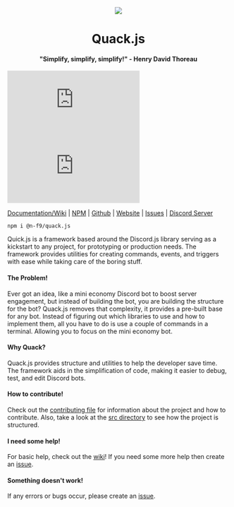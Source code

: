 <p align="center">
	<img src="https://n-f9.github.io/quack.js-website/dancing-duckdancing.gif"/>
	<h1 align="center">Quack.js</h1>
	<h4 align="center">"Simplify, simplify, simplify!" - Henry David Thoreau</h4>
</p>

![npm](https://img.shields.io/npm/dw/@n-f9/quack.js?style=flat-square)
![GitHub package.json version](https://img.shields.io/github/package-json/v/n-f9/quack.js?style=flat-square)

[Documentation/Wiki](https://n-f9.gitbook.io/quack.js/) |
[NPM](https://www.npmjs.com/package/@n-f9/quack.js) |
[Github](https://www.npmjs.com/package/@n-f9/quack.js) |
[Website](https://quack.nickf.me/) |
[Issues](https://github.com/N-F9/quack.js/issues) | 
[Discord Server](https://discord.gg/MVmkwfkv7q)

```
npm i @n-f9/quack.js
```

Quick.js is a framework based around the Discord.js library serving as a kickstart to any project, for prototyping or production needs. The framework provides utilities for creating commands, events, and triggers with ease while taking care of the boring stuff.

#### The Problem!
Ever got an idea, like a mini economy Discord bot to boost server engagement, but instead of building the bot, you are building the structure for the bot? Quack.js removes that complexity, it provides a pre-built base for any bot. Instead of figuring out which libraries to use and how to implement them, all you have to do is use a couple of commands in a terminal. Allowing you to focus on the mini economy bot.

#### Why Quack?

Quack.js provides structure and utilities to help the developer save time. The framework aids in the simplification of code, making it easier to debug, test, and edit Discord bots.

#### How to contribute!
Check out the [contributing file](https://github.com/N-F9/quack.js/blob/master/CONTRIBUTING.md) for information about the project and how to contribute. Also, take a look at the [src directory](https://github.com/N-F9/quack.js/tree/master/src) to see how the project is structured.

#### I need some help!
For basic help, check out the [wiki](https://github.com/N-F9/quack.js/wiki)! If you need some more help then create an [issue](https://github.com/N-F9/quack.js/issues).

#### Something doesn't work!
If any errors or bugs occur, please create an [issue](https://github.com/N-F9/quack.js/issues).

